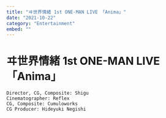 ```yaml
---
title: "ヰ世界情緒 1st ONE-MAN LIVE 「Anima」"
date: "2021-10-22"
category: "Entertainment"
embed: ""
---
```


# ヰ世界情緒 1st ONE-MAN LIVE 「Anima」


```plaintext
Director, CG, Composite: Shigu
Cinematographer: Reflex
CG, Composite: Cumuloworks
CG Producer: Hideyuki Negishi
```
